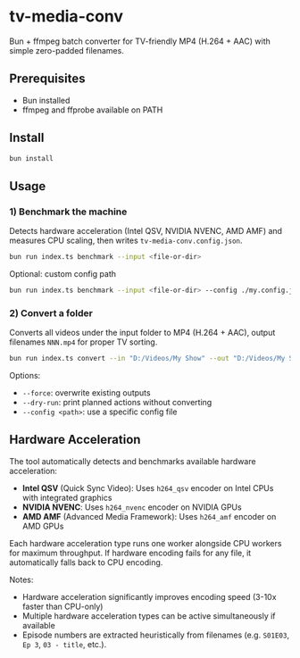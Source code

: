 # tv-media-conv

Bun + ffmpeg batch converter for TV-friendly MP4 (H.264 + AAC) with simple zero-padded filenames.

## Prerequisites

- Bun installed
- ffmpeg and ffprobe available on PATH

## Install

```bash
bun install
```

## Usage

### 1) Benchmark the machine

Detects hardware acceleration (Intel QSV, NVIDIA NVENC, AMD AMF) and measures CPU scaling, then writes `tv-media-conv.config.json`.

```bash
bun run index.ts benchmark --input <file-or-dir>
```

Optional: custom config path

```bash
bun run index.ts benchmark --input <file-or-dir> --config ./my.config.json
```

### 2) Convert a folder

Converts all videos under the input folder to MP4 (H.264 + AAC), output filenames `NNN.mp4` for proper TV sorting.

```bash
bun run index.ts convert --in "D:/Videos/My Show" --out "D:/Videos/My Show/TV"
```

Options:

- `--force`: overwrite existing outputs
- `--dry-run`: print planned actions without converting
- `--config <path>`: use a specific config file

## Hardware Acceleration

The tool automatically detects and benchmarks available hardware acceleration:

- **Intel QSV** (Quick Sync Video): Uses `h264_qsv` encoder on Intel CPUs with integrated graphics
- **NVIDIA NVENC**: Uses `h264_nvenc` encoder on NVIDIA GPUs
- **AMD AMF** (Advanced Media Framework): Uses `h264_amf` encoder on AMD GPUs

Each hardware acceleration type runs one worker alongside CPU workers for maximum throughput. If hardware encoding fails for any file, it automatically falls back to CPU encoding.

Notes:

- Hardware acceleration significantly improves encoding speed (3-10x faster than CPU-only)
- Multiple hardware acceleration types can be active simultaneously if available
- Episode numbers are extracted heuristically from filenames (e.g. `S01E03`, `Ep 3`, `03 - title`, etc.).
